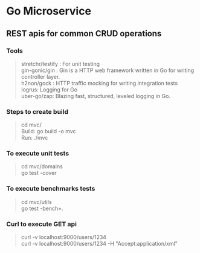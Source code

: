 # Go Microservice

## REST  apis for common CRUD operations

### Tools
> stretchr/testify : For unit testing \
> gin-gonic/gin : Gin is a HTTP web framework written in Go for writing controller layer. \
> h2non/gock : HTTP traffic mocking for writing integration tests \
> logrus: Logging for Go \
> uber-go/zap: Blazing fast, structured, leveled logging in Go.

### Steps to create build
> cd mvc/ \
Build: go build -o mvc \
Run: ./mvc 

### To execute unit tests
>cd mvc/domains \
 go test -cover 

### To execute benchmarks tests
>cd mvc/utils \
 go test -bench=.

### Curl to execute GET api
> curl -v localhost:9000/users/1234 \
> curl -v localhost:9000/users/1234 -H "Accept:application/xml"